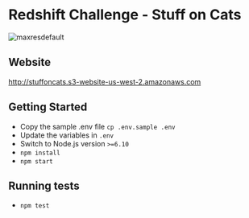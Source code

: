 # Redshift Challenge - Stuff on Cats
![maxresdefault](https://user-images.githubusercontent.com/11274285/33008911-137d6aca-cd79-11e7-9701-4742fd32db55.jpg)

## Website
http://stuffoncats.s3-website-us-west-2.amazonaws.com

## Getting Started
-  Copy the sample .env file `cp .env.sample .env`
-  Update the variables in `.env`
-  Switch to Node.js version `>=6.10`
- `npm install`
- `npm start`

## Running tests
- `npm test`
